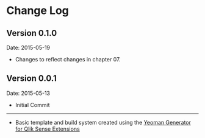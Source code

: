 # Change Log

## Version 0.1.0
Date: 2015-05-19

* Changes to reflect changes in chapter 07.

## Version 0.0.1
Date: 2015-05-13

* Initial Commit

---
* Basic template and build system created using the [Yeoman Generator for Qlik Sense Extensions](https://github.com/stefanwalther/generator-qsExtension)

